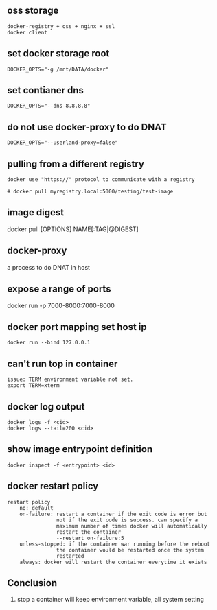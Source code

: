 ## oss storage
```
docker-registry + oss + nginx + ssl
docker client
```
## set docker storage root
```
DOCKER_OPTS="-g /mnt/DATA/docker"
```
## set contianer dns 
```
DOCKER_OPTS="--dns 8.8.8.8"
```
## do not use docker-proxy to do DNAT
```
DOCKER_OPTS="--userland-proxy=false"
```

## pulling from a different registry
```
docker use "https://" protocol to communicate with a registry

# docker pull myregistry.local:5000/testing/test-image

```
  
## image digest
docker pull [OPTIONS] NAME[:TAG|@DIGEST]

## docker-proxy
a process to do DNAT in host

## expose a range of ports
docker run -p 7000-8000:7000-8000

## docker port mapping set host ip
```
docker run --bind 127.0.0.1
```

## can't run top in container
```
issue: TERM environment variable not set.
export TERM=xterm
```


##  docker log output
```
docker logs -f <cid>
docker logs --tail=200 <cid>
```


## show image entrypoint definition
```
docker inspect -f <entrypoint> <id>
```
  
## docker restart policy
```
restart policy
    no: default
    on-failure: restart a container if the exit code is error but 
                not if the exit code is success. can specify a 
                maximum number of times docker will automatically
                restart the container
                --restart on-failure:5
    unless-stopped: if the container war running before the reboot
                the container would be restarted once the system 
                restarted
    always: docker will restart the container everytime it exists

```
## Conclusion
1. stop a container will keep environment variable, all system setting
